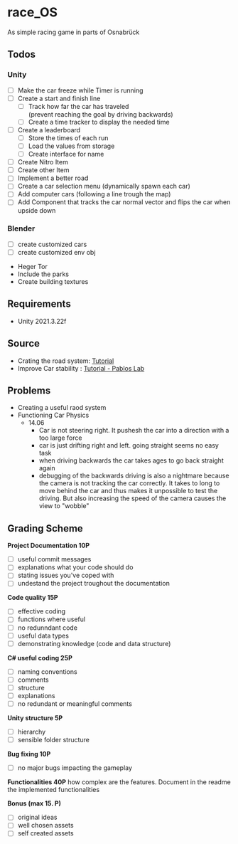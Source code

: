 # race_OS

As simple racing game in parts of Osnabrück

## Todos

### Unity

-   [ ] Make the car freeze while Timer is running
-   [ ] Create a start and finish line
    -   [ ] Track how far the car has traveled  
             (prevent reaching the goal by driving backwards)
    -   [ ] Create a time tracker to display the needed time
-   [ ] Create a leaderboard
    -   [ ] Store the times of each run
    -   [ ] Load the values from storage
    -   [ ] Create interface for name
-   [ ] Create Nitro Item
-   [ ] Create other Item
-   [ ] Implement a better road
-   [ ] Create a car selection menu (dynamically spawn each car)
-   [ ] Add computer cars (following a line trough the map)
-   [ ] Add Component that tracks the car normal vector and flips the car when upside down

### Blender

-   [ ] create customized cars
-   [ ] create customized env obj

-   Heger Tor
-   Include the parks
-   Create building textures

## Requirements

-   Unity 2021.3.22f

## Source

-   Crating the road system: [Tutorial](https://www.youtube.com/watch?v=vUNfK4Nl_ec)
-   Improve Car stability : [Tutorial - Pablos Lab](https://www.youtube.com/watch?v=BwL3Dm8GJtQ)

## Problems

-   Creating a useful raod system
-   Functioning Car Physics
    -   14.06
        -   Car is not steering right. It pushesh the car into a direction with a too large force
        -   car is just drifting right and left. going straight seems no easy task
        -   when driving backwards the car takes ages to go back straight again
        -   debugging of the backwards driving is also a nightmare because the camera is not tracking the car correctly. It takes to long to move behind the car and thus makes it unpossible to test the driving. But also increasing the speed of the camera causes the view to "wobble"

## Grading Scheme

**Project Documentation 10P**

-   [ ] useful commit messages
-   [ ] explanations what your code should do
-   [ ] stating issues you've coped with
-   [ ] undestand the project troughout the documentation

**Code quality 15P**

-   [ ] effective coding
-   [ ] functions where useful
-   [ ] no redunndant code
-   [ ] useful data types
-   [ ] demonstrating knowledge (code and data structure)

**C# useful coding 25P**

-   [ ] naming conventions
-   [ ] comments
-   [ ] structure
-   [ ] explanations
-   [ ] no redundant or meaningful comments

**Unity structure 5P**

-   [ ] hierarchy
-   [ ] sensible folder structure

**Bug fixing 10P**

-   [ ] no major bugs impacting the gameplay

**Functionalities 40P**
how complex are the features. Document in the readme the implemented functionalities

**Bonus (max 15. P)**

-   [ ] original ideas
-   [ ] well chosen assets
-   [ ] self created assets

